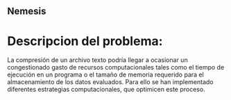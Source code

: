 ## Nemesis

# Descripcion del problema:
La compresión de un archivo texto podría llegar a ocasionar un congestionado gasto de recursos computacionales tales como el tiempo de ejecución en un programa o el tamaño de memoria requerido para el almacenamiento de los datos evaluados. Para ello se han implementado diferentes estrategias computacionales, que optimicen este proceso.
